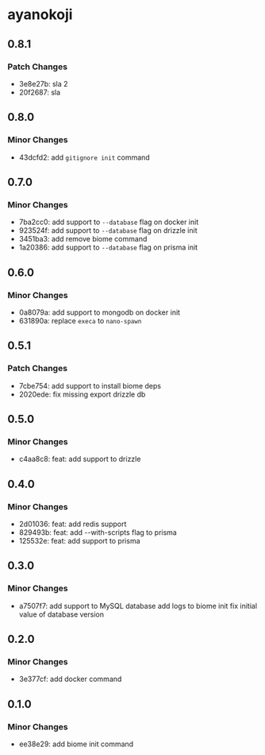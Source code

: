 # ayanokoji

## 0.8.1

### Patch Changes

- 3e8e27b: sla 2
- 20f2687: sla

## 0.8.0

### Minor Changes

- 43dcfd2: add `gitignore init` command

## 0.7.0

### Minor Changes

- 7ba2cc0: add support to `--database` flag on docker init
- 923524f: add support to `--database` flag on drizzle init
- 3451ba3: add remove biome command
- 1a20386: add support to `--database` flag on prisma init

## 0.6.0

### Minor Changes

- 0a8079a: add support to mongodb on docker init
- 631890a: replace `execa` to `nano-spawn`

## 0.5.1

### Patch Changes

- 7cbe754: add support to install biome deps
- 2020ede: fix missing export drizzle db

## 0.5.0

### Minor Changes

- c4aa8c8: feat: add support to drizzle

## 0.4.0

### Minor Changes

- 2d01036: feat: add redis support
- 829493b: feat: add --with-scripts flag to prisma
- 125532e: feat: add support to prisma

## 0.3.0

### Minor Changes

- a7507f7: add support to MySQL database
  add logs to biome init
  fix initial value of database version

## 0.2.0

### Minor Changes

- 3e377cf: add docker command

## 0.1.0

### Minor Changes

- ee38e29: add biome init command
